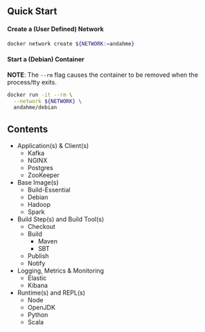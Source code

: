 ## Quick Start

#### Create a (User Defined) Network
```bash
docker network create ${NETWORK:=andahme}
```

#### Start a (Debian) Container
**NOTE**: The `--rm` flag causes the container to be removed when the process/tty exits.
```bash
docker run -it --rm \
  --network ${NETWORK} \
  andahme/debian
```


## Contents
* Application(s) & Client(s)
    * Kafka
    * NGINX
    * Postgres
    * ZooKeeper
* Base Image(s)
    * Build-Essential
    * Debian
    * Hadoop
    * Spark
* Build Step(s) and Build Tool(s)
    * Checkout
    * Build
        * Maven
        * SBT
    * Publish
    * Notify
* Logging, Metrics & Monitoring
    * Elastic
    * Kibana
* Runtime(s) and REPL(s)
    * Node
    * OpenJDK
    * Python
    * Scala
